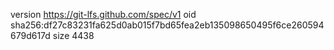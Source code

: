 version https://git-lfs.github.com/spec/v1
oid sha256:df27c83231fa625d0ab015f7bd65fea2eb135098650495f6ce260594679d617d
size 4438
